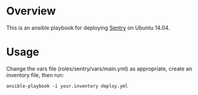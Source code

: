 # Overview

This is an ansible playbook for deploying [Sentry](http://getsentry.com ) on
Ubuntu 14.04.

# Usage

Change the vars file (roles/sentry/vars/main.yml) as appropriate, create an
inventory file, then run:

	ansible-playbook -i your.inventory deploy.yml

